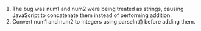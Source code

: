 1. The bug was num1 and num2 were being treated as strings, causing JavaScript to concatenate them instead of performing addition.
2. Convert num1 and num2 to integers using parseInt() before adding them.